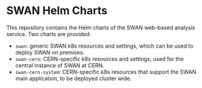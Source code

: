 # SWAN Helm Charts

This repository contains the Helm charts of the SWAN web-based analysis service. Two charts are provided:
- `swan`: generic SWAN k8s resources and settings, which can be used to deploy SWAN on premises.
- `swan-cern`: CERN-specific k8s resources and settings, used for the central instance of SWAN at CERN.
- `swan-cern-system`: CERN-specific k8s resources that support the SWAN main application, to be deployed cluster wide.
